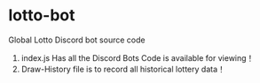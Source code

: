 # lotto-bot
Global Lotto Discord bot source code

1. index.js Has all the Discord Bots Code is available for viewing！
2. Draw-History file is to record all historical lottery data！
